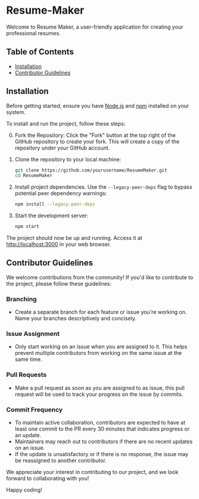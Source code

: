 
# Resume-Maker

Welcome to Resume Maker, a user-friendly application for creating your professional resumes.


## Table of Contents
- [Installation](#installation)
- [Contributor Guidelines](#contributor-guidelines)

## Installation

Before getting started, ensure you have [Node.js](https://nodejs.org/) and [npm](https://www.npmjs.com/) installed on your system.

To install and run the project, follow these steps:


0. Fork the Repository: Click the "Fork" button at the top right of the GitHub repository to create your fork. This will create a copy of the repository under your GitHub account.

1. Clone the repository to your local machine:

   ```bash
   git clone https://github.com/yourusername/ResumeMaker.git
   cd ResumeMaker
   ```

2. Install project dependencies. Use the `--legacy-peer-deps` flag to bypass potential peer dependency warnings:

   ```bash
   npm install --legacy-peer-deps
   ```

3. Start the development server:

   ```bash
   npm start
   ```

The project should now be up and running. Access it at [http://localhost:3000](http://localhost:3000) in your web browser.

## Contributor Guidelines

We welcome contributions from the community! If you'd like to contribute to the project, please follow these guidelines:

### Branching

- Create a separate branch for each feature or issue you're working on. Name your branches descriptively and concisely.

### Issue Assignment

- Only start working on an issue when you are assigned to it. This helps prevent multiple contributors from working on the same issue at the same time.

### Pull Requests

- Make a pull request as soon as you are assigned to as issue, this pull request will be used to track your progress on the issue by commits.

### Commit Frequency

- To maintain active collaboration, contributors are expected to have at least one commit to the PR every 30 minutes that indicates progress or an update.
- Maintainers may reach out to contributors if there are no recent updates on an issue.
- If the update is unsatisfactory or if there is no response, the issue may be reassigned to another contributor.

We appreciate your interest in contributing to our project, and we look forward to collaborating with you!

Happy coding!
